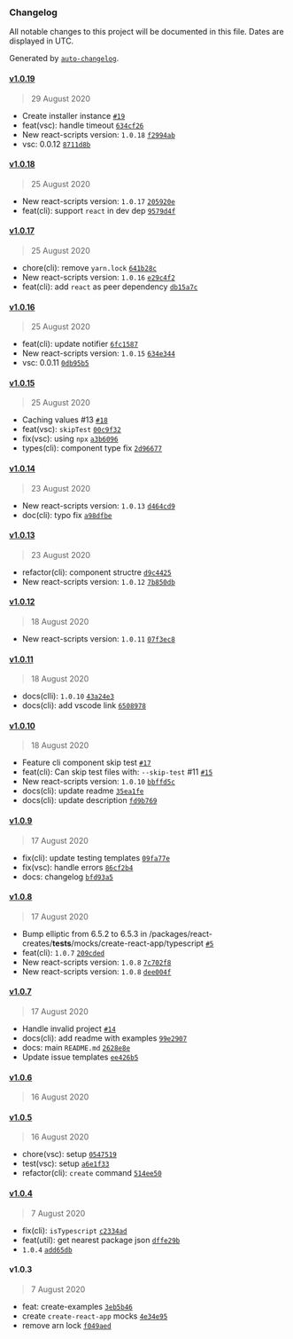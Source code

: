 ### Changelog

All notable changes to this project will be documented in this file. Dates are displayed in UTC.

Generated by [`auto-changelog`](https://github.com/CookPete/auto-changelog).

#### [v1.0.19](https://github.com/tzachbon/react-creates/compare/v1.0.18...v1.0.19)

> 29 August 2020

- Create installer instance [`#19`](https://github.com/tzachbon/react-creates/pull/19)
- feat(vsc): handle timeout [`634cf26`](https://github.com/tzachbon/react-creates/commit/634cf2638f4052cc77f2b7b36dade87810e34c87)
- New react-scripts version: `1.0.18` [`f2994ab`](https://github.com/tzachbon/react-creates/commit/f2994abcee4cd16c2154f3d7019f0ce6a0fcdd04)
- vsc: 0.0.12 [`8711d8b`](https://github.com/tzachbon/react-creates/commit/8711d8ba1e983bc1704d8661583c45a744f778aa)

#### [v1.0.18](https://github.com/tzachbon/react-creates/compare/v1.0.17...v1.0.18)

> 25 August 2020

- New react-scripts version: `1.0.17` [`205920e`](https://github.com/tzachbon/react-creates/commit/205920e5d2df4721367d20f8edb93c8e70020942)
- feat(cli): support `react` in dev dep [`9579d4f`](https://github.com/tzachbon/react-creates/commit/9579d4f3a8d4e0ae9e26bdc6bca787ef8362ed7b)

#### [v1.0.17](https://github.com/tzachbon/react-creates/compare/v1.0.16...v1.0.17)

> 25 August 2020

- chore(cli): remove `yarn.lock` [`641b28c`](https://github.com/tzachbon/react-creates/commit/641b28cc870a8e56910105f61567792652c449e8)
- New react-scripts version: `1.0.16` [`e29c4f2`](https://github.com/tzachbon/react-creates/commit/e29c4f2e2c34c4f4c9d4ce1c459c750d816cb631)
- feat(cli): add `react` as peer dependency [`db15a7c`](https://github.com/tzachbon/react-creates/commit/db15a7c143c58c36f9c8b1c1ebe82ad6f62fa8ad)

#### [v1.0.16](https://github.com/tzachbon/react-creates/compare/v1.0.15...v1.0.16)

> 25 August 2020

- feat(cli): update notifier [`6fc1587`](https://github.com/tzachbon/react-creates/commit/6fc15874eb14a26db499d978414be4ccd793fbc3)
- New react-scripts version: `1.0.15` [`634e344`](https://github.com/tzachbon/react-creates/commit/634e344223fe77156510fbc178509551c985609f)
- vsc: 0.0.11 [`0db95b5`](https://github.com/tzachbon/react-creates/commit/0db95b52bafa6c6082abc72b462a69cd16502a1a)

#### [v1.0.15](https://github.com/tzachbon/react-creates/compare/v1.0.14...v1.0.15)

> 25 August 2020

- Caching values #13 [`#18`](https://github.com/tzachbon/react-creates/pull/18)
- feat(vsc): `skipTest` [`00c9f32`](https://github.com/tzachbon/react-creates/commit/00c9f32c3f615bd2158b04e6040096d0c681e914)
- fix(vsc): using `npx` [`a3b6096`](https://github.com/tzachbon/react-creates/commit/a3b609609d55caae509f4aa10cae97acac901556)
- types(cli): component type fix [`2d96677`](https://github.com/tzachbon/react-creates/commit/2d96677c3f43f5bc2cba77317d66d04ae541e696)

#### [v1.0.14](https://github.com/tzachbon/react-creates/compare/v1.0.13...v1.0.14)

> 23 August 2020

- New react-scripts version: `1.0.13` [`d464cd9`](https://github.com/tzachbon/react-creates/commit/d464cd96bdf1db380592c442d51e06a68b826856)
- doc(cli): typo fix [`a98dfbe`](https://github.com/tzachbon/react-creates/commit/a98dfbe31a271eb666a4734fdb068e7c0294ff75)

#### [v1.0.13](https://github.com/tzachbon/react-creates/compare/v1.0.12...v1.0.13)

> 23 August 2020

- refactor(cli): component structre [`d9c4425`](https://github.com/tzachbon/react-creates/commit/d9c44254c9e2c3e31c8e194afd00fbb996216261)
- New react-scripts version: `1.0.12` [`7b850db`](https://github.com/tzachbon/react-creates/commit/7b850db932dbbe8c2f1d49e6b0c2293e1c51da13)

#### [v1.0.12](https://github.com/tzachbon/react-creates/compare/v1.0.11...v1.0.12)

> 18 August 2020

- New react-scripts version: `1.0.11` [`07f3ec8`](https://github.com/tzachbon/react-creates/commit/07f3ec8bf634a146a67847935c8f5e7216d19840)

#### [v1.0.11](https://github.com/tzachbon/react-creates/compare/v1.0.10...v1.0.11)

> 18 August 2020

- docs(clli): `1.0.10` [`43a24e3`](https://github.com/tzachbon/react-creates/commit/43a24e355bdb85d3fc473fbd2ffcda24d23c24bb)
- docs(cli): add vscode link [`6508978`](https://github.com/tzachbon/react-creates/commit/6508978ee0b62a02d854feee77b6ad2395debac4)

#### [v1.0.10](https://github.com/tzachbon/react-creates/compare/v1.0.9...v1.0.10)

> 18 August 2020

- Feature cli component   skip test [`#17`](https://github.com/tzachbon/react-creates/pull/17)
- feat(cli): Can skip test files with: `--skip-test` #11 [`#15`](https://github.com/tzachbon/react-creates/pull/15)
- New react-scripts version: `1.0.10` [`bbffd5c`](https://github.com/tzachbon/react-creates/commit/bbffd5c43bf413e549fe8c25165da536585af461)
- docs(cli): update readme [`35ea1fe`](https://github.com/tzachbon/react-creates/commit/35ea1fe9d855d2aba9926aa83b6d71bc6d1a74db)
- docs(cli): update description [`fd9b769`](https://github.com/tzachbon/react-creates/commit/fd9b769775e78b79df1cddcf10515f055d18d610)

#### [v1.0.9](https://github.com/tzachbon/react-creates/compare/v1.0.8...v1.0.9)

> 17 August 2020

- fix(cli): update testing templates [`09fa77e`](https://github.com/tzachbon/react-creates/commit/09fa77eee55d636ada4263fc6df56b6151fc3646)
- fix(vsc): handle errors [`86cf2b4`](https://github.com/tzachbon/react-creates/commit/86cf2b4ca4c1d2086fb69abd37ce0c6bc375f860)
- docs: changelog [`bfd93a5`](https://github.com/tzachbon/react-creates/commit/bfd93a5b07859d9bb74cdfca8fa03f3ef1d398a1)

#### [v1.0.8](https://github.com/tzachbon/react-creates/compare/v1.0.7...v1.0.8)

> 17 August 2020

- Bump elliptic from 6.5.2 to 6.5.3 in /packages/react-creates/__tests__/mocks/create-react-app/typescript [`#5`](https://github.com/tzachbon/react-creates/pull/5)
- feat(cli): `1.0.7` [`209cded`](https://github.com/tzachbon/react-creates/commit/209cded36deca9247142b4ca8a7fff498683ffda)
- New react-scripts version: `1.0.8` [`7c702f8`](https://github.com/tzachbon/react-creates/commit/7c702f896353088a3717f3c790246e7be30c6068)
- New react-scripts version: `1.0.8` [`dee004f`](https://github.com/tzachbon/react-creates/commit/dee004fa308099f13c0df59edcc5288e4b32381d)

#### [v1.0.7](https://github.com/tzachbon/react-creates/compare/v1.0.6...v1.0.7)

> 17 August 2020

- Handle invalid project [`#14`](https://github.com/tzachbon/react-creates/pull/14)
- docs(cli): add readme with examples [`99e2907`](https://github.com/tzachbon/react-creates/commit/99e2907bf6abe0b017f0e176e0be965bf637bf0b)
- docs: main `README.md` [`2628e8e`](https://github.com/tzachbon/react-creates/commit/2628e8e6a53ef2a7bce76ff81b6c817b92fffd5c)
- Update issue templates [`ee426b5`](https://github.com/tzachbon/react-creates/commit/ee426b54c5707c959bafdf8e69dd5eca2410607e)

#### [v1.0.6](https://github.com/tzachbon/react-creates/compare/v1.0.5...v1.0.6)

> 16 August 2020

#### [v1.0.5](https://github.com/tzachbon/react-creates/compare/v1.0.4...v1.0.5)

> 16 August 2020

- chore(vsc): setup [`0547519`](https://github.com/tzachbon/react-creates/commit/0547519bf84174bc49c6966c6583a9d740184f84)
- test(vsc): setup [`a6e1f33`](https://github.com/tzachbon/react-creates/commit/a6e1f33fffbb794e9b32351dc238dc47de3de9aa)
- refactor(cli): `create` command [`514ee50`](https://github.com/tzachbon/react-creates/commit/514ee507a6dae68b9066144fb57ca1f8b58a1c9d)

#### [v1.0.4](https://github.com/tzachbon/react-creates/compare/v1.0.3...v1.0.4)

> 7 August 2020

- fix(cli): `isTypescript` [`c2334ad`](https://github.com/tzachbon/react-creates/commit/c2334ad870f0a4d94d5a550efc9e3e26ce103084)
- feat(util): get nearest package json [`dffe29b`](https://github.com/tzachbon/react-creates/commit/dffe29b25f3ec315c855ead532f775adc42fc6aa)
- `1.0.4` [`add65db`](https://github.com/tzachbon/react-creates/commit/add65db31ba2b6582f1800d0e34fd391bb9b627f)

#### v1.0.3

> 7 August 2020

- feat: create-examples [`3eb5b46`](https://github.com/tzachbon/react-creates/commit/3eb5b465bbc564f13c98b877861dabe26b15ae39)
- create `create-react-app` mocks [`4e34e95`](https://github.com/tzachbon/react-creates/commit/4e34e95da0f2f6bb3e13f986d0fd1806603bc0a3)
- remove arn lock [`f049aed`](https://github.com/tzachbon/react-creates/commit/f049aed96c2780d18ee86596567a9878bb23dc48)
